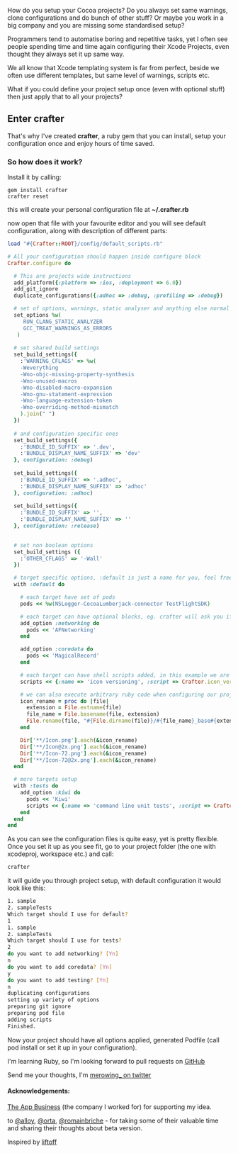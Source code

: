 How do you setup your Cocoa projects? Do you always set same warnings, clone configurations and do bunch of other stuff? Or maybe you work in a big company and you are missing some standardised setup? 

Programmers tend to automatise boring and repetitive tasks, yet I often see people spending time and time again configuring their Xcode Projects, even thought they always set it up same way. 

We all know that Xcode templating system is far from perfect, beside we often use different templates, but same level of warnings, scripts etc.

What if you could define your project setup once (even with optional stuff) then just apply that to all your projects?

## Enter crafter
That's why I've created **crafter**, a ruby gem that you can install, setup your configuration once and enjoy hours of time saved.

### So how does it work?
Install it by calling:
```
gem install crafter
crafter reset
```
this will create your personal configuration file at **~/.crafter.rb**

now open that file with your favourite editor and you will see default configuration, along with description of different parts:


```ruby
load "#{Crafter::ROOT}/config/default_scripts.rb"

# All your configuration should happen inside configure block
Crafter.configure do

  # This are projects wide instructions
  add_platform({:platform => :ios, :deployment => 6.0})
  add_git_ignore
  duplicate_configurations({:adhoc => :debug, :profiling => :debug})

  # set of options, warnings, static analyser and anything else normal xcode treats as build options
  set_options %w(
     RUN_CLANG_STATIC_ANALYZER
     GCC_TREAT_WARNINGS_AS_ERRORS
   )
  
  # set shared build settings
  set_build_settings({
    :'WARNING_CFLAGS' => %w(
    -Weverything
    -Wno-objc-missing-property-synthesis
    -Wno-unused-macros
    -Wno-disabled-macro-expansion
    -Wno-gnu-statement-expression
    -Wno-language-extension-token
    -Wno-overriding-method-mismatch
    ).join(" ")
  })
  
  # and configuration specific ones
  set_build_settings({
    :'BUNDLE_ID_SUFFIX' => '.dev',
    :'BUNDLE_DISPLAY_NAME_SUFFIX' => 'dev'
  }, configuration: :debug)
  
  set_build_settings({
    :'BUNDLE_ID_SUFFIX' => '.adhoc',
    :'BUNDLE_DISPLAY_NAME_SUFFIX' => 'adhoc'
  }, configuration: :adhoc)
  
  set_build_settings({
    :'BUNDLE_ID_SUFFIX' => '',
    :'BUNDLE_DISPLAY_NAME_SUFFIX' => ''
  }, configuration: :release)
    

  # set non boolean options
  set_build_settings ({
    :'OTHER_CFLAGS' => '-Wall'
  })

  # target specific options, :default is just a name for you, feel free to call it whatever you like
  with :default do

    # each target have set of pods
    pods << %w(NSLogger-CocoaLumberjack-connector TestFlightSDK)

    # each target can have optional blocks, eg. crafter will ask you if you want to include networking with a project
    add_option :networking do
      pods << 'AFNetworking'
    end

    add_option :coredata do
      pods << 'MagicalRecord'
    end

    # each target can have shell scripts added, in this example we are adding my icon versioning script as in http://www.merowing.info/2013/03/overlaying-application-version-on-top-of-your-icon/
    scripts << {:name => 'icon versioning', :script => Crafter.icon_versioning_script}

    # we can also execute arbitrary ruby code when configuring our projects, here we rename all our standard icon* to icon_base for versioning script
    icon_rename = proc do |file|
      extension = File.extname(file)
      file_name = File.basename(file, extension)
      File.rename(file, "#{File.dirname(file)}/#{file_name}_base#{extension}")
    end

    Dir['**/Icon.png'].each(&icon_rename)
    Dir['**/Icon@2x.png'].each(&icon_rename)
    Dir['**/Icon-72.png'].each(&icon_rename)
    Dir['**/Icon-72@2x.png'].each(&icon_rename)
  end

  # more targets setup
  with :tests do
    add_option :kiwi do
      pods << 'Kiwi'
      scripts << {:name => 'command line unit tests', :script => Crafter.command_line_test_script}
    end
  end
end
```

As you can see the configuration files is quite easy, yet is pretty flexible.
Once you set it up as you see fit, go to your project folder (the one with xcodeproj, workspace etc.) and call:

```bash
crafter
```

it will guide you through project setup, with default configuration it would look like this:
```bash
1. sample
2. sampleTests
Which target should I use for default?
1
1. sample
2. sampleTests
Which target should I use for tests?
2
do you want to add networking? [Yn]
n
do you want to add coredata? [Yn]
y
do you want to add testing? [Yn]
n
duplicating configurations
setting up variety of options
preparing git ignore
preparing pod file
adding scripts
Finished.
```

Now your project should have all options applied, generated Podfile (call pod install or set it up in your configuration).

I'm learning Ruby, so I'm looking forward to pull requests on [GitHub][5]

Send me your thoughts, I'm [merowing_ on twitter][7]

#### Acknowledgements:

[The App Business][1] (the company I worked for) for supporting my idea.

to [@alloy][2], [@orta][3], [@romainbriche][4] - for taking some of their valuable time and sharing their thoughts about beta version.

Inspired by [liftoff][6]

 [1]: http://theappbusiness.com
 [2]: http://twitter.com/alloy
 [3]: http://twitter.com/orta
 [4]: http://twitter.com/romainbriche
 [5]: https://github.com/krzysztofzablocki/crafter
 [6]: https://github.com/thoughtbot/liftoff
 [7]: http://twitter.com/merowing_
